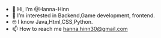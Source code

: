 - 👋 Hi, I’m @Hanna-Hinn
- 👀 I’m interested in Backend,Game development, frontend.
- 🤓 I know Java,Html,CSS,Python.
- 📫 How to reach me hanna.hinn30@gmail.com

<!---
Hanna-Hinn/Hanna-Hinn is a ✨ special ✨ repository because its `README.md` (this file) appears on your GitHub profile.
You can click the Preview link to take a look at your changes.
--->
